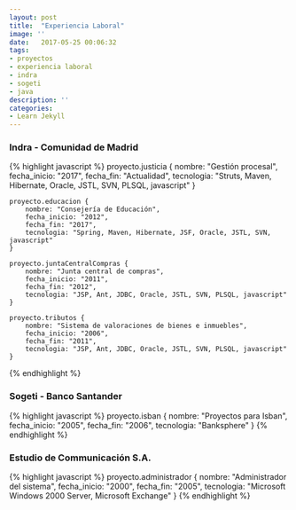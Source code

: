 ```yaml
---
layout: post
title:  "Experiencia Laboral"
image: ''
date:   2017-05-25 00:06:32
tags:
- proyectos
- experiencia laboral
- indra
- sogeti
- java
description: ''
categories:
- Learn Jekyll 
---
```


### Indra - Comunidad de Madrid
{% highlight javascript %}
	proyecto.justicia {
		nombre: "Gestión procesal",
		fecha_inicio: "2017", 
		fecha_fin: "Actualidad",
		tecnologia: "Struts, Maven, Hibernate, Oracle, JSTL, SVN, PLSQL, javascript"
	}
	
	proyecto.educacion {
		nombre: "Consejería de Educación",
		fecha_inicio: "2012", 
		fecha_fin: "2017",
		tecnologia: "Spring, Maven, Hibernate, JSF, Oracle, JSTL, SVN, javascript"
	}
	
	proyecto.juntaCentralCompras {
		nombre: "Junta central de compras",
		fecha_inicio: "2011", 
		fecha_fin: "2012",
		tecnologia: "JSP, Ant, JDBC, Oracle, JSTL, SVN, PLSQL, javascript"
	}
	
	proyecto.tributos {
		nombre: "Sistema de valoraciones de bienes e inmuebles",
		fecha_inicio: "2006", 
		fecha_fin: "2011",
		tecnologia: "JSP, Ant, JDBC, Oracle, JSTL, SVN, PLSQL, javascript"
	}
{% endhighlight %}

### Sogeti - Banco Santander
{% highlight javascript %}
	proyecto.isban {
		nombre: "Proyectos para Isban",
		fecha_inicio: "2005", 
		fecha_fin: "2006",
		tecnologia: "Banksphere"
	}
{% endhighlight %}


### Estudio de Communicación S.A.
{% highlight javascript %}
	proyecto.administrador {
		nombre: "Administrador del sistema",
		fecha_inicio: "2000", 
		fecha_fin: "2005",
		tecnologia: "Microsoft Windows 2000 Server, Microsoft Exchange"
	}
{% endhighlight %}


